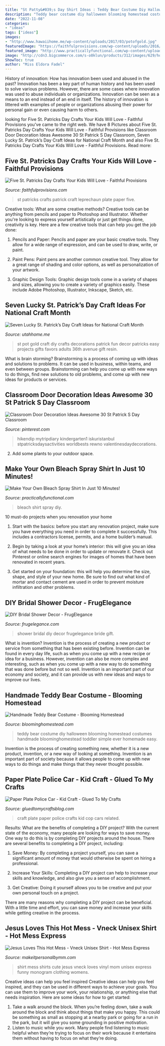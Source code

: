 ```yaml
---
title: "St Patty&#039;s Day Shirt Ideas : Teddy Bear Costume Diy Halloween Blooming Homestead Costumes Handmade Bloominghomestead Toddler Simple Ever Homemade Easy"
description: "Teddy bear costume diy halloween blooming homestead costumes handmade bloominghomestead toddler simple ever homemade easy"
date: "2022-11-08"
categories:
- "ideas"
tags: ["ideas"]
images:
- "http://www.hawaiihome.me/wp-content/uploads/2017/03/potofgold.jpg"
featuredImage: "https://faithfulprovisions.com/wp-content/uploads/2016/03/St.-Patricks-Day-Leprechaun-Paper-Plate-Mask-Craft-for-Kids-1.jpg"
featured_image: "http://www.practicallyfunctional.com/wp-content/uploads/2017/02/Make-Your-Own-Bleach-Spray-Shirt-In-Just-10-Minutes-Practically-Functional-Facebook-Share-1.jpg"
image: "http://cdn3.bigcommerce.com/s-o8klun/products/312/images/629/hot_mess__45242.1472521889.490.588.jpg?c=2"
ShowToc: true
author: "Miss Eldora Fadel"
---
```



History of innovation: How has innovation been used and abused in the past?
Innovation has been a key part of human history and has been used to solve various problems. However, there are some cases where innovation was used to abuse individuals or organizations. Innovation can be seen as a means to an end instead of an end in itself. The history of innovation is littered with examples of people or organizations abusing their power for personal gain or even causing harm to others.

	

		
looking for Five St. Patricks Day Crafts Your Kids Will Love - Faithful Provisions you've came to the right web. We have 8 Pictures about Five St. Patricks Day Crafts Your Kids Will Love - Faithful Provisions like Classroom Door Decoration Ideas Awesome 30 St Patrick S Day Classroom, Seven Lucky St. Patrick’s Day Craft Ideas for National Craft Month and also Five St. Patricks Day Crafts Your Kids Will Love - Faithful Provisions. Read more:
		
    
## Five St. Patricks Day Crafts Your Kids Will Love - Faithful Provisions

<img loading=lazy src="https://faithfulprovisions.com/wp-content/uploads/2016/03/St.-Patricks-Day-Leprechaun-Paper-Plate-Mask-Craft-for-Kids-1.jpg" onerror="this.onerror=null;this.src='https://tse2.mm.bing.net/th?id=OIP.eH8VLpLYOR2Y9kJH1sbDSAHaLH&amp;pid=15.1';" alt="Five St. Patricks Day Crafts Your Kids Will Love - Faithful Provisions">

_Source: faithfulprovisions.com_

>st patricks crafts patrick craft leprechaun plate paper five. 

	

Creative tools: What are some creative methods?
Creative tools can be anything from pencils and paper to Photoshop and Illustrator. Whether you're looking to express yourself artistically or just get things done, creativity is key. Here are a few creative tools that can help you get the job done:
1. Pencils and Paper: Pencils and paper are your basic creative tools. They allow for a wide range of expression, and can be used to draw, write, or paint.

2. Paint Pens: Paint pens are another common creative tool. They allow for a great range of shading and color options, as well as personalization of your artwork.

3. Graphic Design Tools: Graphic design tools come in a variety of shapes and sizes, allowing you to create a variety of graphics easily. These include Adobe Photoshop, Illustrator, Inkscape, Sketch, etc.

    
## Seven Lucky St. Patrick’s Day Craft Ideas For National Craft Month

<img loading=lazy src="http://www.hawaiihome.me/wp-content/uploads/2017/03/potofgold.jpg" onerror="this.onerror=null;this.src='https://tse3.mm.bing.net/th?id=OIP.3RNdSWXQcRwizLHgKcBb7QHaKw&amp;pid=15.1';" alt="Seven Lucky St. Patrick’s Day Craft Ideas for National Craft Month">

_Source: utahhome.me_

>st pot gold craft diy crafts decorations patrick fun decor patricks easy projects gifts favors adults 36th avenue gift resin. 

	

What is brain storming?
Brainstorming is a process of coming up with ideas and solutions to problems. It can be used in business, within teams, and even between groups. Brainstorming can help you come up with new ways to do things, find new solutions to old problems, and come up with new ideas for products or services.

    
## Classroom Door Decoration Ideas Awesome 30 St Patrick S Day Classroom

<img loading=lazy src="https://i.pinimg.com/736x/6e/6c/eb/6e6ceb458fee08e1d3774e63a98ec4e1.jpg" onerror="this.onerror=null;this.src='https://tse3.mm.bing.net/th?id=OIP.3DEyDf9YuSc_NrIo9EAP_gHaNJ&amp;pid=15.1';" alt="Classroom Door Decoration Ideas Awesome 30 St Patrick S Day Classroom">

_Source: pinterest.com_

>hikendip mytripdiary kindergarten1 iskuristanbul stpatricksdaysactivities worldbests rewno valentinesdaydecorations. 

	

2. Add some plants to your outdoor space.

    
## Make Your Own Bleach Spray Shirt In Just 10 Minutes!

<img loading=lazy src="http://www.practicallyfunctional.com/wp-content/uploads/2017/02/Make-Your-Own-Bleach-Spray-Shirt-In-Just-10-Minutes-Practically-Functional-Facebook-Share-1.jpg" onerror="this.onerror=null;this.src='https://tse3.mm.bing.net/th?id=OIP.xvVsC-R_yyB-spnPiolRUwHaD4&amp;pid=15.1';" alt="Make Your Own Bleach Spray Shirt In Just 10 Minutes!">

_Source: practicallyfunctional.com_

>bleach shirt spray diy. 

	

10 must-do projects when you renovation your home
1. Start with the basics: before you start any renovation project, make sure you have everything you need in order to complete it successfully. This includes a contractors license, permits, and a home builder’s manual.
2. Begin by taking a look at your home’s interior: this will give you an idea of what needs to be done in order to update or renovate it. Check out Pinterest or online search engines for images of homes that have been renovated in recent years.

3. Get started on your foundation: this will help you determine the size, shape, and style of your new home. Be sure to find out what kind of mortar and contact cement are used in order to prevent moisture infiltration and other problems.


    
## DIY Bridal Shower Decor - FrugElegance

<img loading=lazy src="https://i1.wp.com/31.media.tumblr.com/19ce0a737b2fdbf8b9077386fcd2c0c3/tumblr_inline_n993s5DAJs1rg8xhj.jpg?resize=500%2C750&amp;ssl=1" onerror="this.onerror=null;this.src='https://tse2.mm.bing.net/th?id=OIP.aRyHqCBEEwe0A8m0_qY82gHaLH&amp;pid=15.1';" alt="DIY Bridal Shower Decor - FrugElegance">

_Source: frugelegance.com_

>shower bridal diy decor frugelegance bride gift. 

	

What is invention?
Invention is the process of creating a new product or service from something that has been existing before. Invention can be found in every day life, such as when you come up with a new recipe or idea for a business. However, invention can also be more complex and interesting, such as when you come up with a new way to do something that was done before but not so well. Invention is an important part of our economy and society, and it can provide us with new ideas and ways to improve our lives.

    
## Handmade Teddy Bear Costume - Blooming Homestead

<img loading=lazy src="https://www.bloominghomestead.com/wp-content/uploads/2014/09/5Handmade-Teddy-Bear-Costume-by-Blooming-Homestead-copy.jpg" onerror="this.onerror=null;this.src='https://tse4.mm.bing.net/th?id=OIP.1GYNFJrcN0fFkN12Y79GJAHaKX&amp;pid=15.1';" alt="Handmade Teddy Bear Costume - Blooming Homestead">

_Source: bloominghomestead.com_

>teddy bear costume diy halloween blooming homestead costumes handmade bloominghomestead toddler simple ever homemade easy. 

	

Invention is the process of creating something new, whether it is a new product, invention, or a new way of looking at something. Invention is an important part of society because it allows people to come up with new ways to do things and make things that they never thought possible.

    
## Paper Plate Police Car - Kid Craft - Glued To My Crafts

<img loading=lazy src="https://i0.wp.com/www.gluedtomycraftsblog.com/wp-content/uploads/2015/05/cop-car-kid-craft.jpg" onerror="this.onerror=null;this.src='https://tse2.mm.bing.net/th?id=OIP.tPd0hMj1WAv2hCG5N_0QngHaLH&amp;pid=15.1';" alt="Paper Plate Police Car - Kid Craft - Glued To My Crafts">

_Source: gluedtomycraftsblog.com_

>craft plate paper police crafts kid cop cars related. 

	

Results: What are the benefits of completing a DIY project?
With the current state of the economy, many people are looking for ways to save money. One way to do this is by completing DIY projects around the house. There are several benefits to completing a DIY project, including:
1. Save Money: By completing a project yourself, you can save a significant amount of money that would otherwise be spent on hiring a professional.

2. Increase Your Skills: Completing a DIY project can help to increase your skills and knowledge, and also give you a sense of accomplishment.

3. Get Creative: Doing it yourself allows you to be creative and put your own personal touch on a project.

There are many reasons why completing a DIY project can be beneficial. With a little time and effort, you can save money and increase your skills while getting creative in the process.

    
## Jesus Loves This Hot Mess - Vneck Unisex Shirt - Hot Mess Express

<img loading=lazy src="http://cdn3.bigcommerce.com/s-o8klun/products/312/images/629/hot_mess__45242.1472521889.490.588.jpg?c=2" onerror="this.onerror=null;this.src='https://tse4.mm.bing.net/th?id=OIP.AaikLds4-5z4FQcuz57JswAAAA&amp;pid=15.1';" alt="Jesus Loves This Hot Mess - Vneck Unisex Shirt - Hot Mess Express">

_Source: makeitpersonalbymm.com_

>shirt mess shirts cute jesus vneck loves vinyl mom unisex express funny monogram clothing womens. 

	

Creative ideas can help you feel inspired
Creative ideas can help you feel inspired, and they can be used in different ways to achieve your goals. You can use them to improve your work, your relationship, or anything else that needs inspiration. Here are some ideas for how to get started: 
1. Take a walk around the block. When you’re feeling down, take a walk around the block and think about things that make you happy. This could be something as small as stopping at a nearby park or going for a run in the park, but it will give you some grounding in positive motivation. 
2. Listen to music while you work. Many people find listening to music helpful when they’re trying to focus on their work because it entertains them without having to focus on what they’re doing.

